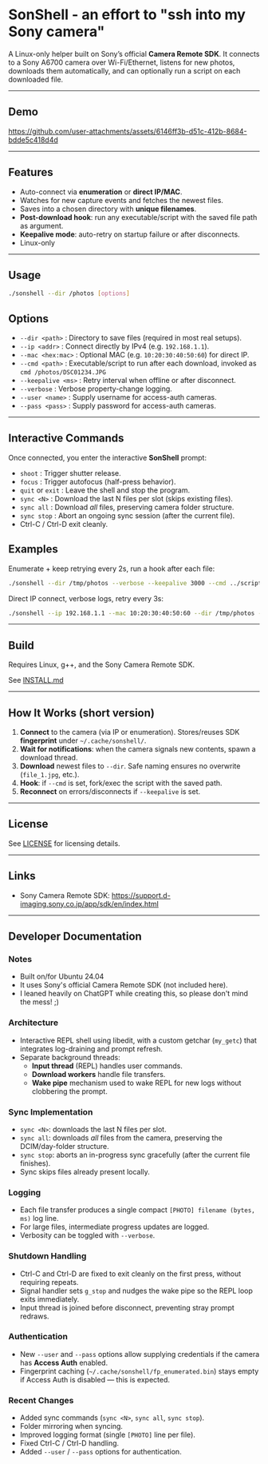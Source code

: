 # SonShell - an effort to "ssh into my Sony camera"

A Linux-only helper built on Sony’s official **Camera Remote SDK**.
It connects to a Sony A6700 camera over Wi-Fi/Ethernet, listens for new photos, downloads them automatically, and can optionally run a script on each downloaded file.

---

## Demo

https://github.com/user-attachments/assets/6146ff3b-d51c-412b-8684-bdde5c418d4d

---

## Features
- Auto-connect via **enumeration** or **direct IP/MAC**.
- Watches for new capture events and fetches the newest files.
- Saves into a chosen directory with **unique filenames**.
- **Post-download hook**: run any executable/script with the saved file path as argument.
- **Keepalive mode**: auto-retry on startup failure or after disconnects.
- Linux-only

---

## Usage
```bash
./sonshell --dir /photos [options]
```

## Options
- `--dir <path>` : Directory to save files (required in most real setups).
- `--ip <addr>` : Connect directly by IPv4 (e.g. `192.168.1.1`).
- `--mac <hex:mac>` : Optional MAC (e.g. `10:20:30:40:50:60`) for direct IP.
- `--cmd <path>` : Executable/script to run after each download, invoked as `cmd /photos/DSC01234.JPG`
- `--keepalive <ms>` : Retry interval when offline or after disconnect.
- `--verbose` : Verbose property-change logging.
- `--user <name>` : Supply username for access-auth cameras.
- `--pass <pass>` : Supply password for access-auth cameras.

---

## Interactive Commands

Once connected, you enter the interactive **SonShell** prompt:

- `shoot` : Trigger shutter release.
- `focus` : Trigger autofocus (half-press behavior).
- `quit` or `exit` : Leave the shell and stop the program.
- `sync <N>` : Download the last N files per slot (skips existing files).
- `sync all` : Download *all* files, preserving camera folder structure.
- `sync stop` : Abort an ongoing sync session (after the current file).
- Ctrl-C / Ctrl-D exit cleanly.


## Examples
Enumerate + keep retrying every 2s, run a hook after each file:
```bash
./sonshell --dir /tmp/photos --verbose --keepalive 3000 --cmd ../scripts/show_single.sh
```

Direct IP connect, verbose logs, retry every 3s:
```bash
./sonshell --ip 192.168.1.1 --mac 10:20:30:40:50:60 --dir /tmp/photos -v --keepalive 3000
```

---

## Build
Requires Linux, g++, and the Sony Camera Remote SDK.

See [INSTALL.md](./INSTALL.md)

---

## How It Works (short version)
1. **Connect** to the camera (via IP or enumeration).
   Stores/reuses SDK **fingerprint** under `~/.cache/sonshell/`.
2. **Wait for notifications**: when the camera signals new contents,
   spawn a download thread.
3. **Download** newest files to `--dir`.
   Safe naming ensures no overwrite (`file_1.jpg`, etc.).
4. **Hook**: if `--cmd` is set, fork/exec the script with the saved path.
5. **Reconnect** on errors/disconnects if `--keepalive` is set.

---

## License
See [LICENSE](./LICENSE) for licensing details.

---

## Links
- Sony Camera Remote SDK: https://support.d-imaging.sony.co.jp/app/sdk/en/index.html

---

## Developer Documentation

### Notes
- Built on/for Ubuntu 24.04
- It uses Sony's official Camera Remote SDK (not included here).
- I leaned heavily on ChatGPT while creating this, so please don't mind the mess! ;)

### Architecture
- Interactive REPL shell using libedit, with a custom getchar (`my_getc`) that integrates log-draining and prompt refresh.
- Separate background threads:
  - **Input thread** (REPL) handles user commands.
  - **Download workers** handle file transfers.
  - **Wake pipe** mechanism used to wake REPL for new logs without clobbering the prompt.

### Sync Implementation
- `sync <N>`: downloads the last N files per slot.
- `sync all`: downloads *all* files from the camera, preserving the DCIM/day-folder structure.
- `sync stop`: aborts an in-progress sync gracefully (after the current file finishes).
- Sync skips files already present locally.

### Logging
- Each file transfer produces a single compact `[PHOTO] filename (bytes, ms)` log line.
- For large files, intermediate progress updates are logged.
- Verbosity can be toggled with `--verbose`.

### Shutdown Handling
- Ctrl-C and Ctrl-D are fixed to exit cleanly on the first press, without requiring repeats.
- Signal handler sets `g_stop` and nudges the wake pipe so the REPL loop exits immediately.
- Input thread is joined before disconnect, preventing stray prompt redraws.

### Authentication
- New `--user` and `--pass` options allow supplying credentials if the camera has **Access Auth** enabled.
- Fingerprint caching (`~/.cache/sonshell/fp_enumerated.bin`) stays empty if Access Auth is disabled — this is expected.

### Recent Changes
- Added sync commands (`sync <N>`, `sync all`, `sync stop`).
- Folder mirroring when syncing.
- Improved logging format (single `[PHOTO]` line per file).
- Fixed Ctrl-C / Ctrl-D handling.
- Added `--user` / `--pass` options for authentication.
